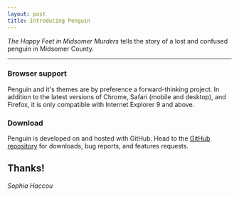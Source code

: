 ```yaml
---
layout: post
title: Introducing Penguin
---
```


*The Happy Feet in Midsomer Murders* tells the story of a lost and confused penguin in Midsomer County.

-----

### Browser support

Penguin and it's themes are by preference a forward-thinking project. In addition to the latest versions of Chrome, Safari (mobile and desktop), and Firefox, it is only compatible with Internet Explorer 9 and above.

### Download

Penguin is developed on and hosted with GitHub. Head to the <a href="https://github.com/poole/poole">GitHub repository</a> for downloads, bug reports, and features requests.

Thanks!
------
<i>Sophia Haccou</i>
